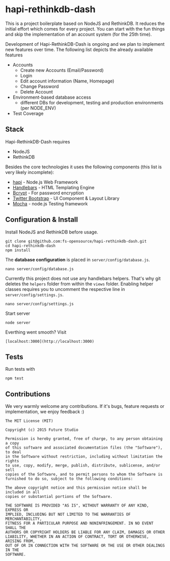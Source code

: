 hapi-rethinkdb-dash
==========================

This is a project boilerplate based on NodeJS and RethinkDB. It reduces the initial effort which comes for every project. You can start with the fun things and skip the implementation of an account system (for the 25th time).

Development of Hapi-RethinkDB-Dash is ongoing and we plan to implement new features over time. The following list depicts the already available features

- Accounts
    - Create new Accounts (Email/Password)
    - Login
    - Edit account information (Name, Homepage)
    - Change Password
    - Delete Account
- Environment-based database access
    - different DBs for development, testing and production environments (per NODE_ENV)
- Test Coverage


## Stack
Hapi-RethinkDB-Dash requires

- NodeJS
- RethinkDB

Besides the core technologies it uses the following components (this list is very likely incomplete):

- [hapi](http://hapijs.com/) - Node.js Web Framework
- [Handlebars](http://handlebarsjs.com/) - HTML Templating Engine
- [Bcrypt](https://www.npmjs.com/package/bcrypt-nodejs) - For password encryption
- [Twitter Bootstrap](http://getbootstrap.com/) - UI Component & Layout Library
- [Mocha](https://www.npmjs.com/package/mocha) - node.js Testing framework


## Configuration & Install
Install NodeJS and RethinkDB before usage.

    git clone git@github.com:fs-opensource/hapi-rethinkdb-dash.git
    cd hapi-rethinkdb-dash
    npm install

The **database configuration** is placed in `server/config/database.js`.

    nano server/config/database.js

Currently this project does not use any handlebars helpers. That's why git deletes the `helpers` folder from within the `views` folder. Enabling helper classes requires you to uncomment the respective line in `server/config/settings.js`.

    nano server/config/settings.js

Start server

    node server

Everthing went smooth? Visit

    [localhost:3000](http://localhost:3000)


## Tests
Run tests with

    npm test


## Contributions
We very warmly welcome any contributions. If it's bugs, feature requests or implementation, we enjoy feedback :)

    The MIT License (MIT)

    Copyright (c) 2015 Future Studio

    Permission is hereby granted, free of charge, to any person obtaining a copy
    of this software and associated documentation files (the "Software"), to deal
    in the Software without restriction, including without limitation the rights
    to use, copy, modify, merge, publish, distribute, sublicense, and/or sell
    copies of the Software, and to permit persons to whom the Software is
    furnished to do so, subject to the following conditions:

    The above copyright notice and this permission notice shall be included in all
    copies or substantial portions of the Software.

    THE SOFTWARE IS PROVIDED "AS IS", WITHOUT WARRANTY OF ANY KIND, EXPRESS OR
    IMPLIED, INCLUDING BUT NOT LIMITED TO THE WARRANTIES OF MERCHANTABILITY,
    FITNESS FOR A PARTICULAR PURPOSE AND NONINFRINGEMENT. IN NO EVENT SHALL THE
    AUTHORS OR COPYRIGHT HOLDERS BE LIABLE FOR ANY CLAIM, DAMAGES OR OTHER
    LIABILITY, WHETHER IN AN ACTION OF CONTRACT, TORT OR OTHERWISE, ARISING FROM,
    OUT OF OR IN CONNECTION WITH THE SOFTWARE OR THE USE OR OTHER DEALINGS IN THE
    SOFTWARE.
